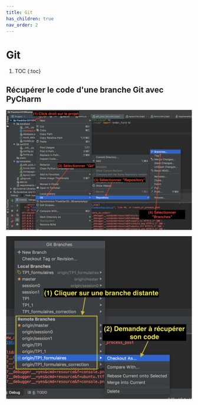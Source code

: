 ```yaml
---
title: Git
has_children: true
nav_order: 2
---
```


# Git

1. TOC
{:toc}

## Récupérer le code d'une branche Git avec PyCharm


![capture d'écran montrant comment accéder au menu branches GIT avec PyCharm](/assets/img/git/screen_git_1.png)

![capture d'écran montrant comment récupérer le code d'une branche GIT](/assets/img/git/screen_git_2.png)


